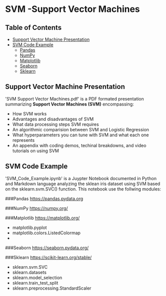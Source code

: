 # SVM -Support Vector Machines

## Table of Contents
- [Support Vector Machine Presentation](#Support-Vector-Machine-Presentation)
- [SVM Code Example](#SVM-Code-Example)
  - [Pandas](#Pandas)
  - [NumPy](#NumPy)
  - [Matplotlib](#Matplotlib)
  - [Seaborn](#Seaborn)
  - [Sklearn](#Sklearn)
  

## Support Vector Machine Presentation
'SVM Support Vector Machines.pdf' is a PDF formated presentation summarizing **Support Vector Machines (SVM)** encompassing:
 - How SVM works
 - Advantages and disadvantages of SVM
 - What data processing steps SVM requires
 - An algorithmic comparision between SVM and Logistic Regression
 - What hyperparameters you can tune with SVM and what each one represents
 - An appendix with coding demos, techinal breakdowns, and video tutorials on using SVM
 
## SVM Code Example
'SVM_Code_Example.ipynb' is a Juypter Notebook documented in Python and Markdown language analyzing the sklean iris dataset using SVM based on the sklearn.svm.SVC() function. This notebook use the follwing modules:

###Pandas 
<href>https://pandas.pydata.org</href>

###NumPy 
<href>https://numpy.org/</href>

###Matplotlib
<href>https://matplotlib.org/</href>
  - matplotlib.pyplot
  - matplotlib.colors.ListedColormap
  - 
###Seaborn
<href>https://seaborn.pydata.org/</href>

###Sklearn
<href>https://scikit-learn.org/stable/</href>
  - sklearn.svm.SVC
  - sklearn.datasets
  - sklearn.model_selection 
  - sklearn.train_test_split
  - sklearn.preprocessing.StandardScaler
